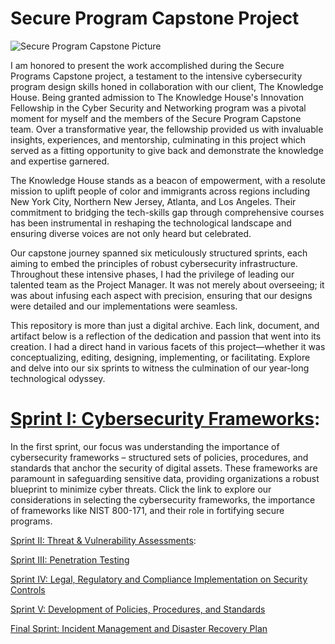 # Secure Program Capstone Project

![Secure Program Capstone Picture](https://github.com/jjperipheral/TKHSecureProgramCapstoneProject/blob/main/secprogramlogo.jpeg)

I am honored to present the work accomplished during the Secure Programs Capstone project, a testament to the intensive cybersecurity program design skills honed in collaboration with our client, The Knowledge House. Being granted admission to The Knowledge House's Innovation Fellowship in the Cyber Security and Networking program was a pivotal moment for myself and the members of the Secure Program Capstone team. Over a transformative year, the fellowship provided us with invaluable insights, experiences, and mentorship, culminating in this project which served as a fitting opportunity to give back and demonstrate the knowledge and expertise garnered.

The Knowledge House stands as a beacon of empowerment, with a resolute mission to uplift people of color and immigrants across regions including New York City, Northern New Jersey, Atlanta, and Los Angeles. Their commitment to bridging the tech-skills gap through comprehensive courses has been instrumental in reshaping the technological landscape and ensuring diverse voices are not only heard but celebrated.

Our capstone journey spanned six meticulously structured sprints, each aiming to embed the principles of robust cybersecurity infrastructure. Throughout these intensive phases, I had the privilege of leading our talented team as the Project Manager. It was not merely about overseeing; it was about infusing each aspect with precision, ensuring that our designs were detailed and our implementations were seamless.

This repository is more than just a digital archive. Each link, document, and artifact below is a reflection of the dedication and passion that went into its creation. I had a direct hand in various facets of this project—whether it was conceptualizing, editing, designing, implementing, or facilitating. Explore and delve into our six sprints to witness the culmination of our year-long technological odyssey.

# [Sprint I: Cybersecurity Frameworks](https://github.com/janepierresgithub/TKHSecureProgramCapstoneProject/blob/main/sprint1.md): 
In the first sprint, our focus was understanding the importance of cybersecurity frameworks – structured sets of policies, procedures, and standards that anchor the security of digital assets. These frameworks are paramount in safeguarding sensitive data, providing organizations a robust blueprint to minimize cyber threats. Click the link to explore our considerations in selecting the cybersecurity frameworks, the importance of frameworks like NIST 800-171, and their role in fortifying secure programs.

[Sprint II: Threat & Vulnerability Assessments](https://github.com/janepierresgithub/TKHSecureProgramCapstoneProject/blob/main/sprint2.md): 

[Sprint III: Penetration Testing](https://github.com/janepierresgithub/TKHSecureProgramCapstoneProject/blob/main/sprint3.md)

[Sprint IV: Legal, Regulatory and Compliance Implementation on Security Controls](https://github.com/janepierresgithub/TKHSecureProgramCapstoneProject/blob/main/sprint4.md)

[Sprint V: Development of Policies, Procedures, and Standards](https://github.com/janepierresgithub/TKHSecureProgramCapstoneProject/blob/main/sprint5.md)

[Final Sprint: Incident Management and Disaster Recovery Plan](https://github.com/janepierresgithub/TKHSecureProgramCapstoneProject/blob/main/finalsprint)




